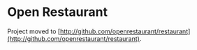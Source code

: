 Open Restaurant
=========

Project moved to [http://github.com/openrestaurant/restaurant](http://github.com/openrestaurant/restaurant).
